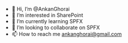 - 👋 Hi, I’m @AnkanGhorai
- 👀 I’m interested in SharePoint
- 🌱 I’m currently learning SPFX
- 💞️ I’m looking to collaborate on SPFX
- 📫 How to reach me ankanghorai@gmail.com

<!---
AnkanGhorai/AnkanGhorai is a ✨ special ✨ repository because its `README.md` (this file) appears on your GitHub profile.
You can click the Preview link to take a look at your changes.
--->
